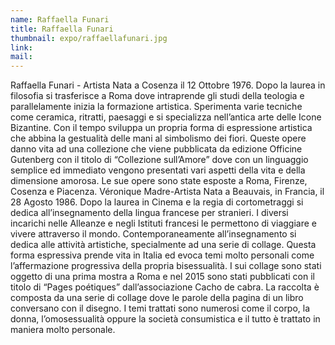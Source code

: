 ```yaml
---
name: Raffaella Funari
title: Raffaella Funari
thumbnail: expo/raffaellafunari.jpg
link: 
mail: 
---
```


Raffaella Funari - Artista
Nata a Cosenza il 12 Ottobre 1976.
Dopo la laurea in filosofia si trasferisce a Roma dove intraprende gli studi della teologia e parallelamente inizia la formazione artistica. Sperimenta varie tecniche come ceramica, ritratti, paesaggi e si specializza nell’antica arte delle Icone Bizantine. Con il tempo sviluppa un propria forma di espressione artistica che abbina la gestualità delle mani al simbolismo dei fiori. Queste opere danno vita ad una collezione che viene pubblicata da edizione Officine Gutenberg con il titolo di “Collezione sull’Amore” dove con un linguaggio semplice ed immediato vengono presentati vari aspetti della vita e della dimensione amorosa. Le sue opere sono state esposte a Roma, Firenze, Cosenza e Piacenza.
Véronique Madre-Artista
Nata a Beauvais, in Francia, il 28 Agosto 1986.
Dopo la laurea in Cinema e la regia di cortometraggi si dedica all’insegnamento della lingua francese per stranieri. I diversi incarichi nelle Alleanze e negli Istituti francesi le permettono di viaggiare e vivere attraverso il mondo. Contemporaneamente all’insegnamento si dedica alle attività artistiche, specialmente ad una serie di collage. Questa forma espressiva prende vita in Italia ed evoca temi molto personali come l’affermazione progressiva della propria bisessualità. I sui collage sono stati oggetto di una prima mostra a Roma e nel 2015 sono stati pubblicati con il titolo di “Pages poétiques” dall’associazione Cacho de cabra. La raccolta è composta da una serie di collage dove le parole della pagina di un libro conversano con il disegno. I temi trattati sono numerosi come il corpo, la donna, l’omosessualità oppure la società consumistica e il tutto è trattato in maniera molto personale.






